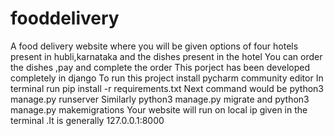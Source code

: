 # fooddelivery

A food delivery website where you will be given options of four hotels present in hubli,karnataka and the dishes present in the hotel 
You can order the dishes ,pay and complete the order 
This porject has been developed completely in django 
To run this project install pycharm community editor
In terminal run pip install -r requirements.txt
Next command would be python3 manage.py runserver
Similarly python3 manage.py migrate and 
python3 manage.py makemigrations 
Your website will run on local ip given in the terminal .It is generally 127.0.0.1:8000 
